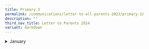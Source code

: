 ```yaml
---
title: Primary 3
permalink: /communications/letter-to-all-parents-2023/primary-3/
description: ""
third_nav_title: Letter to Parents 2024
variant: markdown
---
```

<details>
  <summary>January</summary>
</details>